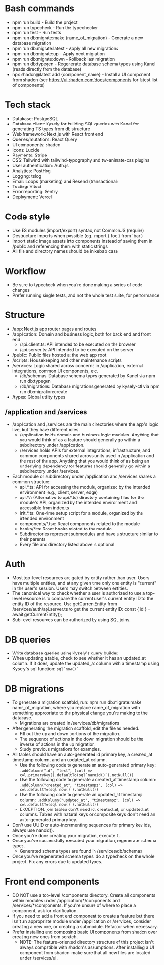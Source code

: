 # Bash commands

- npm run build - Build the project
- npm run typecheck - Run the typechecker
- npm run test - Run tests
- npm run db:migrate:make (name_of_migration) - Generate a new database migration
- npm run db:migrate:latest - Apply all new migrations
- npm run db:migrate:up - Apply next migration
- npm run db:migrate:down - Rollback last migration
- npm run db:typegen - Regenerate database schema types using Kanel (reads directly from the database)
- npx shadcn@latest add {component_name} - Install a UI component from shadcn (see https://ui.shadcn.com/docs/components for latest list of components)

# Tech stack

- Database: PostgreSQL
- Database client: Kysely for building SQL queries with Kanel for generating TS types from db structure
- Web framework: Next.js with React front end
- Queries/mutations: React Query
- UI components: shadcn
- Icons: Lucide
- Payments: Stripe
- CSS: Tailwind with tailwind-typography and tw-animate-css plugins
- User authentication: Auth.js
- Analytics: PostHog
- Logging: tslog
- Email: Loops (marketing) and Resend (transactional)
- Testing: Vitest
- Error reporting: Sentry
- Deployment: Vercel

# Code style

- Use ES modules (import/export) syntax, not CommonJS (require)
- Destructure imports when possible (eg. import { foo } from 'bar')
- Import static image assets into components instead of saving them in /public and referencing them with static strings
- All file and directory names should be in kebab case

# Workflow

- Be sure to typecheck when you’re done making a series of code changes
- Prefer running single tests, and not the whole test suite, for performance

# Structure

- /app: Next.js app router pages and routes
- /application: Domain and business logic, both for back end and front end
  - /api.client.ts: API intended to be executed on the browser
  - /api.server.ts: API intended to be executed on the server
- /public: Public files hosted at the web app root
- /scripts: Housekeeping and other maintenance scripts
- /services: Logic shared across concerns in /application, external integrations, common UI components, etc.
  - /db/schemas: Database schema types generated by Kanel via npm run db:typegen
  - /db/migrations: Database migrations generated by kysely-ctl via npm run db:migration:create
- /types: Global utility types

## /application and /services

- /application and /services are the main directories where the app's logic live, but they have different roles.
  - /application holds domain and business logic modules. Anything that you would think of as a feature should generally go within a subdirectory under /application.
  - /services holds APIs for external integrations, infrastructure, and common components shared across units used in /application and the rest of the app. Anything that you would think of as being an underlying dependency for features should generally go within a subdirectory under /services.
- Each module or subdirectory under /application and /services shares a common structure:
  - api.\*.ts: API for accessing the module, organized by the intended environment (e.g., client, server, edge)
  - api.\*/: (Alternative to api.\*.ts) directory containing files for the module's API, organized by the intended environment and accessible from index.ts
  - init.\*.ts: One-time setup script for a module, organized by the intended environment
  - components/\*.tsx: React components related to the module
  - hooks/\*.ts: React hooks related to the module
  - Subdirectories represent submodules and have a structure similar to their parents
  - Every file and directory listed above is optional

# Auth

- Most top-level resources are gated by entity rather than user. Users have multiple entities, and at any given time only one entity is "current" in the user's session. Users may switch between entities.
- The canonical way to check whether a user is authorized to use a top-level resource is to compare the current user's current entity ID to the entity ID of the resource. Use getCurrentEntity from /services/auth/api.server.ts to get the current entity ID: const { id } = await getCurrentEntity();
- Sub-level resources can be authorized by using SQL joins.

# DB queries

- Write database queries using Kysely's query builder.
- When updating a table, check to see whether it has an updated_at column. If it does, update the updated_at column with a timestamp using Kysely's sql function: `` sql`now()` ``

# DB migrations

- To generate a migration scaffold, run: npm run db:migrate:make name_of_migration, where you replace name_of_migration with something appropriate to the physical change you're making to the database.
  - Migrations are created in /services/db/migrations
- After generating the migration scaffold, edit the file as needed.
  - Fill out the up and down portions of the migration.
  - The sequence of actions in the down migration should be the inverse of actions in the up migration.
  - Study previous migrations for examples.
- All tables should have an auto-generated id primary key, a created_at timestamp column, and an updated_at column.
  - Use the following code to generate an auto-generated primary key: `` .addColumn("id", "text", (col) => col.primaryKey().defaultTo(sql`nanoid()`).notNull()) ``
  - Use the following code to generate a created_at timestamp column: `` .addColumn("created_at", "timestampz", (col) => col.defaultTo(sql`now()`).notNull()) ``
  - Use the following code to generate an updated_at timestamp column: `` .addColumn("updated_at", "timestampz", (col) => col.defaultTo(sql`now()`).notNull()) ``
  - EXCEPTION: join tables don't need id, created_at, or updated_at columns. Tables with natural keys or composite keys don't need an auto-generated primary key.
- Don't use UUID or auto-incrementing sequences for primary key ids, always use nanoid().
- Once you're done creating your migration, execute it.
- Once you've successfully executed your migration, regenerate schema types.
  - Generated schema types are found in /services/db/schemas
- Once you've regenerated schema types, do a typecheck on the whole project. Fix any errors due to updated types.

# Front end components

- DO NOT use a top-level /components directory. Create all components within modules under /application/\*/components and /services/\*/components. If you're unsure of where to place a component, ask for clarification.
- If you need to add a front end component to create a feature but there isn't an appropriate module under /application or /services, consider creating a new one, or creating a submodule. Refactor when necessary.
- Prefer installing and composing basic UI components from shadcn over creating new ones from scratch.
  - NOTE: The feature-oriented directory structure of this project isn't always compatible with shadcn's assumptions. After installing a UI component from shadcn, make sure that all new files are located under /services/ui.
